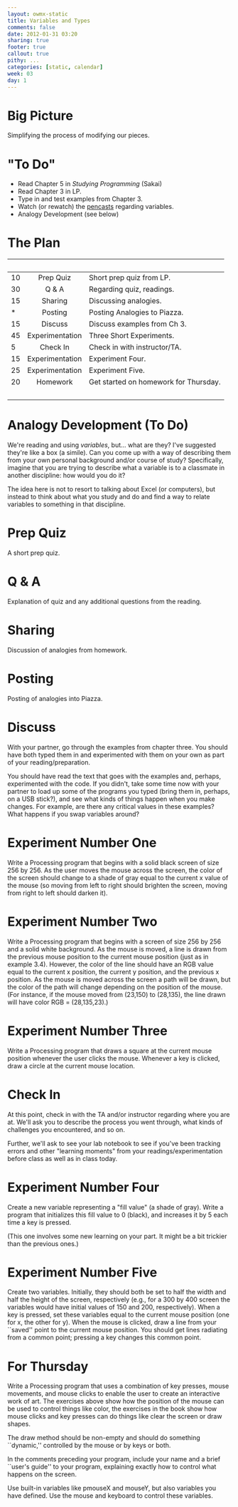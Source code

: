```yaml
---
layout: owmx-static
title: Variables and Types
comments: false
date: 2012-01-31 03:20
sharing: true
footer: true
callout: true
pithy: ...
categories: [static, calendar]
week: 03
day: 1
---
```


# Big Picture
Simplifying the process of modifying our pieces.

# "To Do"
* Read Chapter 5 in *Studying Programming* (Sakai)
* Read Chapter 3 in LP.
* Type in and test examples from Chapter 3. 
* Watch (or rewatch) the [pencasts](../resources/resources.html) regarding variables.
* Analogy Development (see below)

# The Plan

&nbsp; |&nbsp; | &nbsp;
 :-- | :--: | :--
 10 | Prep Quiz | Short prep quiz from LP.
 30 | Q & A | Regarding quiz, readings.
 15 | Sharing | Discussing analogies.
 \*  | Posting | Posting Analogies to Piazza.
 15 | Discuss | Discuss examples from Ch 3.
 45 | Experimentation | Three Short Experiments.
 5 | Check In | Check in with instructor/TA.
 15 | Experimentation | Experiment Four.
 25 | Experimentation | Experiment Five.
 20 | Homework | Get started on homework for Thursday.
 &nbsp; | &nbsp; | &nbsp;
 
# Analogy Development (To Do)

We're reading and using *variables*, but... what are they? I've suggested they're like a box (a simile). Can you come up with a way of describing them from your own personal background and/or course of study? Specifically, imagine that you are trying to describe what a variable is to a classmate in another discipline: how would you do it?

The idea here is not to resort to talking about Excel (or computers), but instead to think about what you study and do and find a way to relate variables to something in that discipline.

# Prep Quiz

A short prep quiz.

# Q & A 

Explanation of quiz and any additional questions from the reading.

# Sharing

Discussion of analogies from homework.

# Posting

Posting of analogies into Piazza.

# Discuss

With your partner, go through the examples from chapter three. You should have both typed them in and experimented with them on your own as part of your reading/preparation. 

You should have read the text that goes with the examples and, perhaps, experimented with the code. If you didn't, take some time now with your partner to load up some of the programs you typed (bring them in, perhaps, on a USB stick?), and see what kinds of things happen when you make changes. For example, are there any critical values in these examples? What happens if you swap variables around?

# Experiment Number One

Write a Processing program that begins with a solid black screen of size
256 by 256. As the user moves the mouse across the
screen, the color of the screen should change to a shade of gray equal
to the current x value of the mouse (so moving from left to right should
brighten the screen, moving from right to left should darken it).

# Experiment Number Two

Write a Processing program that begins with a  screen of size 256 by 256
and a solid white background. As the
mouse is moved, a line is drawn from the previous mouse position to the
current mouse position (just as in example 3.4). However, the color of the
line should have an RGB value equal to the current x position, the current y
position, and the previous x position. As the mouse is moved across the
screen a path will be drawn, but the color of the path will change
depending on the position of the mouse. (For instance, if the mouse
moved from (23,150) to (28,135), the line drawn will have color RGB =
(28,135,23).)

# Experiment Number Three

Write a Processing program that draws a square at the current mouse
position whenever the user clicks the mouse.
Whenever a key is clicked, draw a circle
at the current mouse location.

# Check In

At this point, check in with the TA and/or instructor regarding where you are at. We'll ask you to describe the process you went through, what kinds of challenges you encountered, and so on. 

Further, we'll ask to see your lab notebook to see if you've been tracking errors and other "learning moments" from your readings/experimentation before class as well as in class today.

# Experiment Number Four

Create a new variable representing a "fill value" (a shade of gray). Write
a program that initializes this fill value to 0 (black), and increases
it by 5 each time a key is pressed.

(This one involves some new learning on your part. It might be a bit trickier than the previous ones.)

# Experiment Number Five


Create two variables. Initially, they should both be set to half the
width and half the height of the screen, respectively (e.g., for a 300
by 400 screen the variables would have initial values of 150 and 200,
respectively). When a key is pressed, set these variables
equal to the current mouse position (one for x, the other for y).
When the mouse is clicked, draw a line from your ``saved'' point to the
current mouse position. You should get lines radiating from a common
point; pressing a key changes this common point.

# For Thursday

Write a Processing program that uses a combination of key presses,
mouse movements, and mouse clicks to enable the user to create an
interactive work of art. The exercises above show how the position of
the mouse can be used to control things like color, the exercises in the
book show how mouse clicks and key presses can do things like clear the
screen or draw shapes. 

The draw method should be non-empty and should do something ``dynamic,''
controlled by the mouse or by keys or both.

In the comments preceding your program, include your name and a brief
``user's guide'' to your program, explaining exactly how to control
what happens on the screen.

Use built-in variables like  pmouseX and mouseY, but also variables you
have defined. Use the mouse and keyboard to control these variables.

